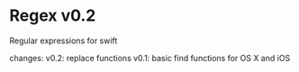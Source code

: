 # Regex v0.2
Regular expressions for swift

changes:
	v0.2: replace functions
	v0.1: basic find functions for OS X and iOS
